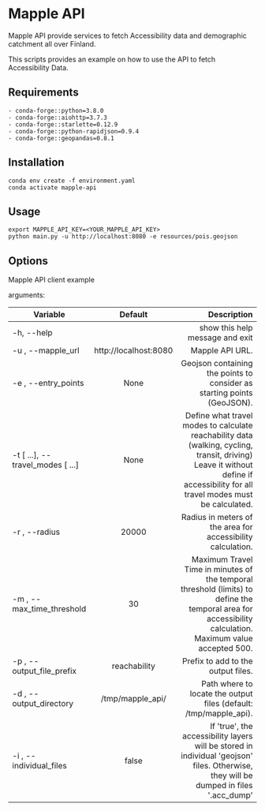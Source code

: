 # Mapple API

Mapple API provide services to fetch Accessibility data and demographic catchment all over Finland.  

This scripts provides an example on how to use the API to fetch Accessibility Data.

## Requirements
    - conda-forge::python=3.8.0
    - conda-forge::aiohttp=3.7.3
    - conda-forge::starlette=0.12.9
    - conda-forge::python-rapidjson=0.9.4
    - conda-forge::geopandas=0.8.1
## Installation

```shell script
conda env create -f environment.yaml
conda activate mapple-api
```

## Usage


```shell script
export MAPPLE_API_KEY=<YOUR_MAPPLE_API_KEY>
python main.py -u http://localhost:8080 -e resources/pois.geojson
```

## Options
Mapple API client example

arguments:

|      Variable      |      Default      |      Description      |
|--------------------|:-----------------:|----------------------:|
| -h, --help   |            | show this help message and exit |
| -u , --mapple_url   |      http://localhost:8080      | Mapple API URL. |
| -e , --entry_points   |      None      | Geojson containing the points to consider as starting points (GeoJSON). |
| -t  [ ...], --travel_modes  [ ...]   |      None      | Define what travel modes to calculate reachability data (walking, cycling, transit, driving) Leave it without define if accessibility for all travel modes must be calculated. |
| -r , --radius   |  20000 | Radius in meters of the area for accessibility calculation. |
| -m , --max_time_threshold   |  30| Maximum Travel Time in minutes of the temporal threshold (limits) to define the temporal area for accessibility calculation. Maximum value accepted 500. |
| -p , --output_file_prefix   |      reachability      | Prefix to add to the output files. |
| -d , --output_directory   |      /tmp/mapple_api/      | Path where to locate the output files (default: /tmp/mapple_api). |
| -i , --individual_files   |      false      | If 'true', the accessibility layers will be stored in individual 'geojson' files. Otherwise, they will be dumped in files '.acc_dump' |

